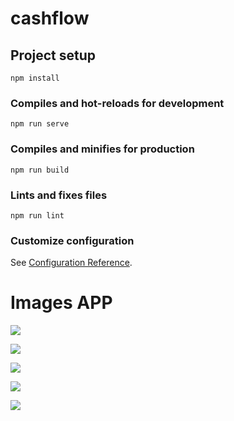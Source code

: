 # cashflow

## Project setup
```
npm install
```

### Compiles and hot-reloads for development
```
npm run serve
```

### Compiles and minifies for production
```
npm run build
```

### Lints and fixes files
```
npm run lint
```

### Customize configuration
See [Configuration Reference](https://cli.vuejs.org/config/).

# Images APP

<p><img src="https://github.com/hnevado/Cashflow/blob/master/public/img/cashflow1.png"></p>
<p><img src="https://github.com/hnevado/Cashflow/blob/master/public/img/cashflow2.png"></p>
<p><img src="https://github.com/hnevado/Cashflow/blob/master/public/img/cashflow3.png"></p>
<p><img src="https://github.com/hnevado/Cashflow/blob/master/public/img/cashflow4.png"></p>
<p><img src="https://github.com/hnevado/Cashflow/blob/master/public/img/cashflow5.png"></p>
